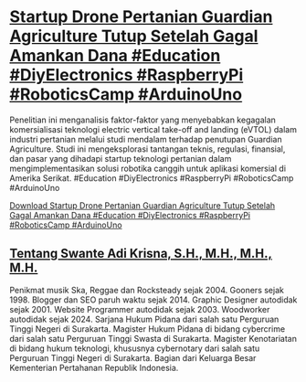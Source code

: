 # [Startup Drone Pertanian Guardian Agriculture Tutup Setelah Gagal Amankan Dana #Education #DiyElectronics #RaspberryPi #RoboticsCamp #ArduinoUno](https://swanteadikrisna.com/robot/website/9/startup-drone-pertanian-guardian-agriculture-tutup-gagal-amankan-dana/)

Penelitian ini menganalisis faktor-faktor yang menyebabkan kegagalan komersialisasi teknologi electric vertical take-off and landing (eVTOL) dalam industri pertanian melalui studi mendalam terhadap penutupan Guardian Agriculture. Studi ini mengeksplorasi tantangan teknis, regulasi, finansial, dan pasar yang dihadapi startup teknologi pertanian dalam mengimplementasikan solusi robotika canggih untuk aplikasi komersial di Amerika Serikat. #Education #DiyElectronics #RaspberryPi #RoboticsCamp #ArduinoUno 

[Download Startup Drone Pertanian Guardian Agriculture Tutup Setelah Gagal Amankan Dana #Education #DiyElectronics #RaspberryPi #RoboticsCamp #ArduinoUno](https://swanteadikrisna.com/robot/website/9/startup-drone-pertanian-guardian-agriculture-tutup-gagal-amankan-dana/)


## [Tentang Swante Adi Krisna, S.H., M.H., M.H., M.H.](https://swanteadikrisna.com/)

Penikmat musik Ska, Reggae dan Rocksteady sejak 2004. Gooners sejak 1998. Blogger dan SEO paruh waktu sejak 2014. Graphic Designer autodidak sejak 2001. Website Programmer autodidak sejak 2003. Woodworker autodidak sejak 2024. Sarjana Hukum Pidana dari salah satu Perguruan Tinggi Negeri di Surakarta. Magister Hukum Pidana di bidang cybercrime dari salah satu Perguruan Tinggi Swasta di Surakarta. Magister Kenotariatan di bidang hukum teknologi, khususnya cybernotary dari salah satu Perguruan Tinggi Negeri di Surakarta. Bagian dari Keluarga Besar Kementerian Pertahanan Republik Indonesia.